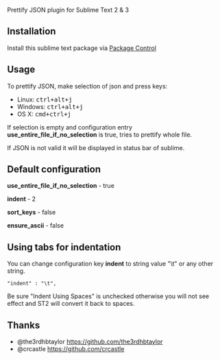 Prettify JSON plugin for Sublime Text 2 & 3

## Installation
Install this sublime text package via [Package Control](http://wbond.net/sublime_packages/package_control)

## Usage
To prettify JSON, make selection of json and press keys:

- Linux: <kbd>ctrl+alt+j</kbd>
- Windows: <kbd>ctrl+alt+j</kbd>
- OS X: <kbd>cmd+ctrl+j</kbd>

If selection is empty and configuration entry **use_entire_file_if_no_selection** is true, tries to prettify whole file.

If JSON is not valid it will be displayed in status bar of sublime.

## Default configuration

**use_entire_file_if_no_selection** - true

**indent** - 2

**sort_keys** - false

**ensure_ascii** - false

## Using tabs for indentation

You can change configuration key **indent** to string value "\t" or any other string.

```
"indent" : "\t",
```

Be sure "Indent Using Spaces" is unchecked otherwise you will not see effect and ST2 will convert it back to spaces.

## Thanks

- @the3rdhbtaylor https://github.com/the3rdhbtaylor
- @crcastle https://github.com/crcastle
